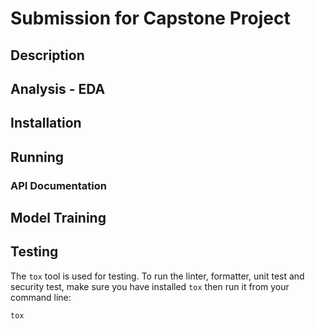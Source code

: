 # Submission for Capstone Project

## Description

## Analysis - EDA

## Installation

## Running

### API Documentation

## Model Training

## Testing

The `tox` tool is used for testing. To run the linter, formatter, unit test and security test, make sure you have installed `tox` then run it from your command line:
```
tox
```